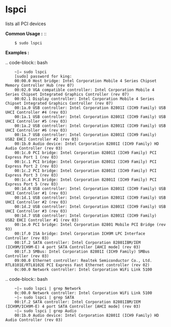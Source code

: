 # lspci

lists all PCI devices

**Common Usage :**  ::

		$ sudo lspci


**Examples :**

.. code-block:: bash

        ~|⇒ sudo lspci
        [sudo] password for king:
        00:00.0 Host bridge: Intel Corporation Mobile 4 Series Chipset Memory Controller Hub (rev 07)
        00:02.0 VGA compatible controller: Intel Corporation Mobile 4 Series Chipset Integrated Graphics Controller (rev 07)
        00:02.1 Display controller: Intel Corporation Mobile 4 Series Chipset Integrated Graphics Controller (rev 07)
        00:1a.0 USB controller: Intel Corporation 82801I (ICH9 Family) USB UHCI Controller #4 (rev 03)
        00:1a.1 USB controller: Intel Corporation 82801I (ICH9 Family) USB UHCI Controller #5 (rev 03)
        00:1a.2 USB controller: Intel Corporation 82801I (ICH9 Family) USB UHCI Controller #6 (rev 03)
        00:1a.7 USB controller: Intel Corporation 82801I (ICH9 Family) USB2 EHCI Controller #2 (rev 03)
        00:1b.0 Audio device: Intel Corporation 82801I (ICH9 Family) HD Audio Controller (rev 03)
        00:1c.0 PCI bridge: Intel Corporation 82801I (ICH9 Family) PCI Express Port 1 (rev 03)
        00:1c.1 PCI bridge: Intel Corporation 82801I (ICH9 Family) PCI Express Port 2 (rev 03)
        00:1c.2 PCI bridge: Intel Corporation 82801I (ICH9 Family) PCI Express Port 3 (rev 03)
        00:1c.4 PCI bridge: Intel Corporation 82801I (ICH9 Family) PCI Express Port 5 (rev 03)
        00:1d.0 USB controller: Intel Corporation 82801I (ICH9 Family) USB UHCI Controller #1 (rev 03)
        00:1d.1 USB controller: Intel Corporation 82801I (ICH9 Family) USB UHCI Controller #2 (rev 03)
        00:1d.2 USB controller: Intel Corporation 82801I (ICH9 Family) USB UHCI Controller #3 (rev 03)
        00:1d.7 USB controller: Intel Corporation 82801I (ICH9 Family) USB2 EHCI Controller #1 (rev 03)
        00:1e.0 PCI bridge: Intel Corporation 82801 Mobile PCI Bridge (rev 93)
        00:1f.0 ISA bridge: Intel Corporation ICH9M LPC Interface Controller (rev 03)
        00:1f.2 SATA controller: Intel Corporation 82801IBM/IEM (ICH9M/ICH9M-E) 4 port SATA Controller [AHCI mode] (rev 03)
        00:1f.3 SMBus: Intel Corporation 82801I (ICH9 Family) SMBus Controller (rev 03)
        09:00.0 Ethernet controller: Realtek Semiconductor Co., Ltd. RTL8101E/RTL8102E PCI Express Fast Ethernet controller (rev 02)
        0c:00.0 Network controller: Intel Corporation WiFi Link 5100


.. code-block:: bash

        ~|⇒ sudo lspci | grep Network
        0c:00.0 Network controller: Intel Corporation WiFi Link 5100
        ~|⇒ sudo lspci | grep SATA
        00:1f.2 SATA controller: Intel Corporation 82801IBM/IEM (ICH9M/ICH9M-E) 4 port SATA Controller [AHCI mode] (rev 03)
        ~|⇒ sudo lspci | grep Audio
        00:1b.0 Audio device: Intel Corporation 82801I (ICH9 Family) HD Audio Controller (rev 03)
